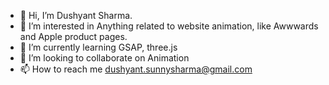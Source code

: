 - 👋 Hi, I’m Dushyant Sharma.
- 👀 I’m interested in Anything related to website animation, like Awwwards and Apple product pages.
- 🌱 I’m currently learning GSAP, three.js
- 💞️ I’m looking to collaborate on Animation
- 📫 How to reach me dushyant.sunnysharma@gmail.com

<!---
dushyant10111/dushyant10111 is a ✨ special ✨ repository because its `README.md` (this file) appears on your GitHub profile.
You can click the Preview link to take a look at your changes.
--->
